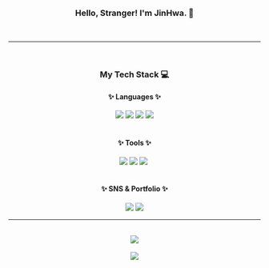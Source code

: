 <div align="center">
  <br />
  <br />
  <h3>Hello, Stranger! I'm JinHwa. 👋</h3>
  <br />
  <hr />
  <br />
  <h3>My Tech Stack 💻</h3>
  <h4>✨ Languages ✨</h4>
  <div>
     <img src="https://img.shields.io/badge/html5-E34F26?style=for-the-badge&logo=HTML5&logoColor=white">&nbsp;<img src="https://img.shields.io/badge/css3-1572B6?style=for-the-badge&logo=CSS3&logoColor=white">&nbsp;<img src="https://img.shields.io/badge/javascript-F7DF1E?style=for-the-badge&logo=JavaScript&logoColor=white">&nbsp;<img src="https://img.shields.io/badge/react-61DAFB?style=for-the-badge&logo=React&logoColor=white">
  </div>
<br />
  <h4>✨ Tools ✨</h4>
  <div>
    <img src="https://img.shields.io/badge/adobephotoshop-31A8FF?style=for-the-badge&logo=AdobePhotoshop&logoColor=white">&nbsp;<img src="https://img.shields.io/badge/adobeillustrator-FF9A00?style=for-the-badge&logo=AdobeIllustrator&logoColor=white">&nbsp;<img src="https://img.shields.io/badge/figma-F24E1E?style=for-the-badge&logo=Figma&logoColor=white">&nbsp;
  </div>
  <br />
  <h4>✨ SNS & Portfolio ✨</h4>
  <div>
    <img src="https://img.shields.io/badge/tistory-000000?style=for-the-badge&logo=Tistory&logoColor=white">&nbsp;<a href="https://wlsghk.github.io/my-site/index.html" target="_blank"><img src="https://img.shields.io/badge/portfolio-181717?style=for-the-badge&logo=Github&logoColor=white"></a>
  </div>
  <hr />
  <br />
  <picture>
    <source 
      srcset="https://github-readme-stats.vercel.app/api?username=wlsghk&show_icons=true&theme=dark"
      media="(prefers-color-scheme: dark)"
    />
    <source
      srcset="https://github-readme-stats.vercel.app/api?username=wlsghk&show_icons=true"
      media="(prefers-color-scheme: light), (prefers-color-scheme: no-preference)"
    />
    <img src="https://github-readme-stats.vercel.app/api?username=wlsghk&show_icons=true" />
  </picture>
  <br />
  <br />
  <img src="https://github-readme-stats.vercel.app/api/top-langs/?username=wlsghk&layout=compact">
</div>
  <br />
